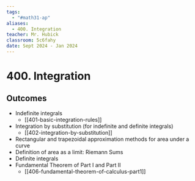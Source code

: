 ```yaml
---
tags:
  - "#math31-ap"
aliases:
  - 400. Integration
teacher: Mr. Hubick
classroom: 5c6fahy
date: Sept 2024 - Jan 2024
---
```

# 400. Integration

## Outcomes
-  Indefinite integrals
	- [[401-basic-integration-rules]]
-  Integration by substitution (for indefinite and definite integrals)
	- [[402-integration-by-substitution]]
-  Rectangular and trapezoidal approximation methods for area under a curve
-  Definition of area as a limit:  Riemann Sums
-  Definite integrals
-  Fundamental Theorem of Part I and Part II
	- [[406-fundamental-theorem-of-calculus-part1]]